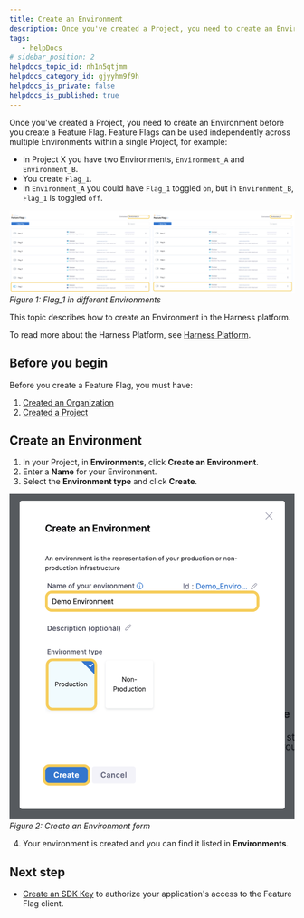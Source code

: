 ```yaml
---
title: Create an Environment
description: Once you've created a Project, you need to create an Environment before you create a Feature Flag. Feature Flags can be used independently across multiple Environments within a single Project, for ex…
tags: 
   - helpDocs
# sidebar_position: 2
helpdocs_topic_id: nh1n5qtjmm
helpdocs_category_id: gjyyhm9f9h
helpdocs_is_private: false
helpdocs_is_published: true
---
```


Once you've created a Project, you need to create an Environment before you create a Feature Flag. Feature Flags can be used independently across multiple Environments within a single Project, for example:

* In Project X you have two Environments, `Environment_A` and `Environment_B`.
* You create `Flag_1`.
* In `Environment_A` you could have `Flag_1` toggled `on`, but in `Environment_B`, `Flag_1` is toggled `off`.

![A side by side screenshot that shows the same Flag in two environments. One is toggled on and one is toggled off.  ](./static/2-create-an-environment-03.png)*Figure 1: Flag\_1 in different Environments* 

This topic describes how to create an Environment in the Harness platform. 

To read more about the Harness Platform, see [Harness Platform](https://harness.helpdocs.io/category/3fso53aw1u-howto-general).

## Before you begin

Before you create a Feature Flag, you must have:

1. [Created an Organization](https://docs.harness.io/article/36fw2u92i4-create-an-organization)
2. [Created a Project](1-create-a-project.md)

## Create an Environment

1. In your Project, in **Environments**, click **Create an Environment**.
2. Enter a **Name** for your Environment.
3. Select the **Environment type** and click **Create**.

![A screenshot of the Create an Environment form. ](./static/2-create-an-environment-04.png)*Figure 2: Create an Environment form*

4. Your environment is created and you can find it listed in **Environments**.

## Next step

* [Create an SDK Key](3-create-an-sdk-key.md) to authorize your application's access to the Feature Flag client.

